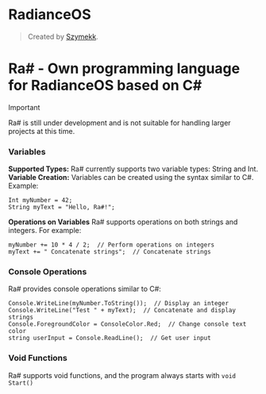 # RadianceOS
> Created by [Szymekk](https://youtube.com/Szymekk).

# Ra# - Own programming language for RadianceOS based on C#
> [!IMPORTANT]
> Ra# is still under development and is not suitable for handling larger projects at this time.
### Variables
**Supported Types:** Ra# currently supports two variable types: String and Int.<br>
**Variable Creation:** Variables can be created using the syntax similar to C#. Example:
```
Int myNumber = 42;
String myText = "Hello, Ra#!";
```
**Operations on Variables**
Ra# supports operations on both strings and integers. For example:
```
myNumber += 10 * 4 / 2;  // Perform operations on integers
myText += " Concatenate strings";  // Concatenate strings
```
### Console Operations
Ra# provides console operations similar to C#:
```
Console.WriteLine(myNumber.ToString());  // Display an integer
Console.WriteLine("Test " + myText);  // Concatenate and display strings
Console.ForegroundColor = ConsoleColor.Red;  // Change console text color
string userInput = Console.ReadLine();  // Get user input
```
### Void Functions
Ra# supports void functions, and the program always starts with `void Start()`
